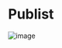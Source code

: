 # Publist
![image](https://user-images.githubusercontent.com/112519966/202766733-19da595a-d018-4da1-b784-3cad7469dbd1.png)
